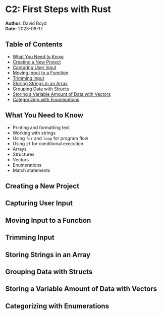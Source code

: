 # C2: First Steps with Rust

**Author:** David Boyd<br>
**Date:** 2023-08-17

## Table of Contents

- [What You Need to Know](#what-you-need-to-know)
- [Creating a New Project](#creating-a-new-project)
- [Capturing User Input](#capturing-user-input)
- [Moving Input to a Function](#moving-input-to-a-function)
- [Trimming Input](#trimming-input)
- [Storing Strings in an Array](#storing-strings-in-an-array)
- [Grouping Data with Structs](#grouping-data-with-structs)
- [Storing a Variable Amount of Data with Vectors](#storing-a-variable-amount-of-data-with-vectors)
- [Categorizing with Enumerations](#categorizing-with-enumerations)

## What You Need to Know

  - Printing and formatting text
  - Working with strings
  - Using `for` and `loop` for program flow
  - Using `if` for conditional execution
  - Arrays
  - Structures
  - Vectors
  - Enumerations
  - Match statements

## Creating a New Project

## Capturing User Input

## Moving Input to a Function

## Trimming Input

## Storing Strings in an Array

## Grouping Data with Structs

## Storing a Variable Amount of Data with Vectors

## Categorizing with Enumerations

<!-- References -->
